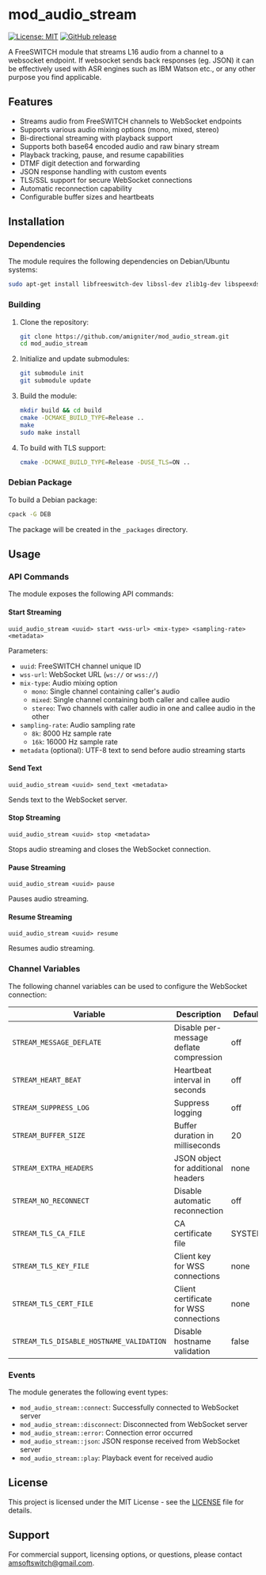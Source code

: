 # mod_audio_stream

[![License: MIT](https://img.shields.io/badge/License-MIT-yellow.svg)](https://opensource.org/licenses/MIT)
[![GitHub release](https://img.shields.io/github/v/release/amigniter/mod_audio_stream)](https://github.com/amigniter/mod_audio_stream/releases)

A FreeSWITCH module that streams L16 audio from a channel to a websocket endpoint. If websocket sends back responses (eg. JSON) it can be effectively used with ASR engines such as IBM Watson etc., or any other purpose you find applicable.

## Features

- Streams audio from FreeSWITCH channels to WebSocket endpoints
- Supports various audio mixing options (mono, mixed, stereo)
- Bi-directional streaming with playback support
- Supports both base64 encoded audio and raw binary stream
- Playback tracking, pause, and resume capabilities
- DTMF digit detection and forwarding
- JSON response handling with custom events
- TLS/SSL support for secure WebSocket connections
- Automatic reconnection capability
- Configurable buffer sizes and heartbeats

## Installation

### Dependencies

The module requires the following dependencies on Debian/Ubuntu systems:

```bash
sudo apt-get install libfreeswitch-dev libssl-dev zlib1g-dev libspeexdsp-dev
```

### Building

1. Clone the repository:
   ```bash
   git clone https://github.com/amigniter/mod_audio_stream.git
   cd mod_audio_stream
   ```

2. Initialize and update submodules:
   ```bash
   git submodule init
   git submodule update
   ```

3. Build the module:
   ```bash
   mkdir build && cd build
   cmake -DCMAKE_BUILD_TYPE=Release ..
   make
   sudo make install
   ```

4. To build with TLS support:
   ```bash
   cmake -DCMAKE_BUILD_TYPE=Release -DUSE_TLS=ON ..
   ```

### Debian Package

To build a Debian package:
```bash
cpack -G DEB
```

The package will be created in the `_packages` directory.

## Usage

### API Commands

The module exposes the following API commands:

#### Start Streaming
```
uuid_audio_stream <uuid> start <wss-url> <mix-type> <sampling-rate> <metadata>
```

Parameters:
- `uuid`: FreeSWITCH channel unique ID
- `wss-url`: WebSocket URL (`ws://` or `wss://`)
- `mix-type`: Audio mixing option
  - `mono`: Single channel containing caller's audio
  - `mixed`: Single channel containing both caller and callee audio
  - `stereo`: Two channels with caller audio in one and callee audio in the other
- `sampling-rate`: Audio sampling rate
  - `8k`: 8000 Hz sample rate
  - `16k`: 16000 Hz sample rate
- `metadata` (optional): UTF-8 text to send before audio streaming starts

#### Send Text
```
uuid_audio_stream <uuid> send_text <metadata>
```

Sends text to the WebSocket server.

#### Stop Streaming
```
uuid_audio_stream <uuid> stop <metadata>
```

Stops audio streaming and closes the WebSocket connection.

#### Pause Streaming
```
uuid_audio_stream <uuid> pause
```

Pauses audio streaming.

#### Resume Streaming
```
uuid_audio_stream <uuid> resume
```

Resumes audio streaming.

### Channel Variables

The following channel variables can be used to configure the WebSocket connection:

| Variable | Description | Default |
|----------|-------------|---------|
| `STREAM_MESSAGE_DEFLATE` | Disable per-message deflate compression | off |
| `STREAM_HEART_BEAT` | Heartbeat interval in seconds | off |
| `STREAM_SUPPRESS_LOG` | Suppress logging | off |
| `STREAM_BUFFER_SIZE` | Buffer duration in milliseconds | 20 |
| `STREAM_EXTRA_HEADERS` | JSON object for additional headers | none |
| `STREAM_NO_RECONNECT` | Disable automatic reconnection | off |
| `STREAM_TLS_CA_FILE` | CA certificate file | SYSTEM |
| `STREAM_TLS_KEY_FILE` | Client key for WSS connections | none |
| `STREAM_TLS_CERT_FILE` | Client certificate for WSS connections | none |
| `STREAM_TLS_DISABLE_HOSTNAME_VALIDATION` | Disable hostname validation | false |

### Events

The module generates the following event types:

- `mod_audio_stream::connect`: Successfully connected to WebSocket server
- `mod_audio_stream::disconnect`: Disconnected from WebSocket server
- `mod_audio_stream::error`: Connection error occurred
- `mod_audio_stream::json`: JSON response received from WebSocket server
- `mod_audio_stream::play`: Playback event for received audio

## License

This project is licensed under the MIT License - see the [LICENSE](LICENSE) file for details.

## Support

For commercial support, licensing options, or questions, please contact [amsoftswitch@gmail.com](mailto:amsoftswitch@gmail.com).